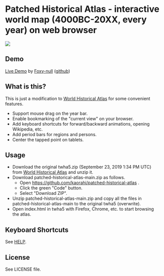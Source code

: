 # Patched Historical Atlas - interactive world map (4000BC-20XX, every year) on web browser

<img src="screenshot.gif">

## Demo

[Live Demo](https://foxy-null.github.io/history-page/index.html) by [Foxy-null](https://github.com/Foxy-null) ([github](https://github.com/Foxy-null/history-page))

## What is this?

This is just a modification to [World Historical Atlas](http://x768.com/w/twha.en) for some convenient features.

* Support mouse drag on the year bar.
* Enable bookmarking of the "current view" on your browser.
* Add keyboard shortcuts for forward/backward animations, opening Wikipedia, etc.
* Add period bars for regions and persons.
* Center the tapped point on tablets.

## Usage

* Download the original twha5.zip (September 23, 2019 1:34 PM UTC) from [World Historical Atlas](http://x768.com/w/twha.en) and unzip it.
* Download patched-historical-atlas-main.zip as follows.
  * Open https://github.com/kaorahi/patched-historical-atlas .
  * Click the green "Code" button.
  * Select "Download ZIP".
* Unzip patched-historical-atlas-main.zip and copy all the files in patched-historical-atlas-main to the original twha5 (overwrite).
* Open index.html in twha5 with Firefox, Chrome, etc. to start browsing the atlas.

## Keyboard Shortcuts

See [HELP](HELP.md).

## License

See LICENSE file.
